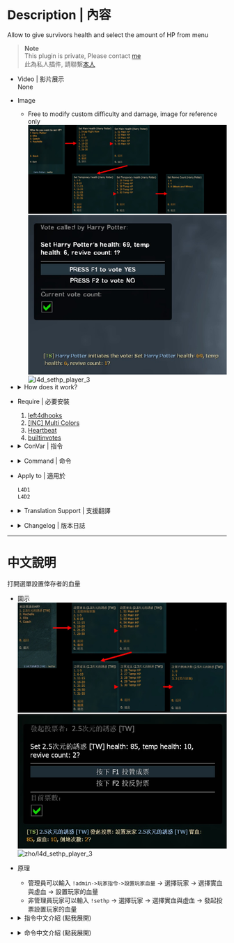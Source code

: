 # Description | 內容
Allow to give survivors health and select the amount of HP from menu

> __Note__ <br/>
This plugin is private, Please contact [me](https://github.com/fbef0102/Game-Private_Plugin#私人插件列表-private-plugins-list)<br/>
此為私人插件, 請聯繫[本人](https://github.com/fbef0102/Game-Private_Plugin#私人插件列表-private-plugins-list)

* Video | 影片展示
<br/>None

* Image
	* Free to modify custom difficulty and damage, image for reference only
	<br/>![l4d_sethp_player_1](image/l4d_sethp_player_1.jpg)
	<br/>![l4d_sethp_player_2](image/l4d_sethp_player_2.jpg)
	<br/>![l4d_sethp_player_3](image/l4d_sethp_player_3.gif)

* <details><summary>How does it work?</summary>

	* Admin types ```!admin->Player Commands->Set Player HP``` -> select player -> main health and temporary health -> set player's hp.
	* Non-admin player can type ```!sethp``` -> select main health and temporary health -> call vote to set player's hp.
</details>

* Require | 必要安裝
	1. [left4dhooks](https://forums.alliedmods.net/showthread.php?t=321696)
	2. [[INC] Multi Colors](https://github.com/fbef0102/L4D1_2-Plugins/releases/tag/Multi-Colors)
	3. [Heartbeat](https://forums.alliedmods.net/showthread.php?t=322132)
	4. [builtinvotes](https://github.com/fbef0102/Game-Private_Plugin/releases/tag/builtinvotes)

* <details><summary>ConVar | 指令</summary>

	* cfg/sourcemod/l4d_sethp_player.cfg
		```php
		// 0=Plugin off, 1=Plugin on.
		l4d_sethp_player_enable "1"

		// If 1, Add 'Set Player HP' item in admin menu under 'Player commands' category (Need ADMFLAG_BAN flag)
		l4d_sethp_player_adminmenu "1"

		// Max health can set (can set 100 above)
		l4d_sethp_player_hp_max "100"

		// Players with these flags can set player health directly without vote (Empty = Everyone, -1: Nobody)
		l4d_sethp_player_admin_flag "dz"

		// Delay to start another vote after vote ends.
		l4d_sethp_player_delay "3"

		// How many players at least to vote to set player health.
		l4d_sethp_player_vote_need_player "2"
		```
</details>

* <details><summary>Command | 命令</summary>
	
	* **Opens menu to select players, Give health and set the amount of HP**
		```php
		sm_sethp
		```
</details>

* Apply to | 適用於
	```
	L4D1 
	L4D2
	```

* <details><summary>Translation Support | 支援翻譯</summary>

	```
	English
	繁體中文
	简体中文
	```
</details>

* <details><summary>Changelog | 版本日誌</summary>

	* v1.1 (2024-8-9)
		* Update translation
		* Update cvars
		* Update menu

	* v1.0 (2024-7-30)
		* Initial Release
</details>

- - - -
# 中文說明
打開選單設置倖存者的血量

* 圖示
	<br/>![zho/l4d_sethp_player_1](image/zho/l4d_sethp_player_1.jpg)
	<br/>![zho/l4d_sethp_player_2](image/zho/l4d_sethp_player_2.jpg)
	<br/>![zho/l4d_sethp_player_3](image/zho/l4d_sethp_player_3.gif)

* 原理
	* 管理員可以輸入 ```!admin->玩家指令->設置玩家血量``` -> 選擇玩家 -> 選擇實血與虛血 -> 設置玩家的血量
	* 非管理員玩家可以輸入 ```!sethp``` -> 選擇玩家 -> 選擇實血與虛血 -> 發起投票設置玩家的血量

* <details><summary>指令中文介紹 (點我展開)</summary>

	* cfg/sourcemod/l4d_sethp_player.cfg
		```php
		// 0=關閉插件, 1=啟動插件
		l4d_sethp_player_enable "1"

		// 為1時，在管理員選單的 '玩家指令' 分類內增加 "設置玩家血量" (所需權限: ADMFLAG_BAN)
		l4d_sethp_player_adminmenu "1"

		// 最大可以設置的血量 (可以設置超過100)
		l4d_sethp_player_hp_max "100"

		// 擁有這些權限的玩家，可以直接設置血量無須經過投票程序 (留白 = 任何人都能, -1: 無人)
		l4d_sethp_player_admin_flag "dz"

		// 發起新投票的冷卻時間
		l4d_sethp_player_delay "3"

		// 發起投票所需的 真人倖存者與感染者人數
		l4d_sethp_player_vote_need_player "2"
		```
</details>

* <details><summary>命令中文介紹 (點我展開)</summary>
	
	* **打開"設置玩家血量"選單**
		```php
		sm_sethp
		```
</details>